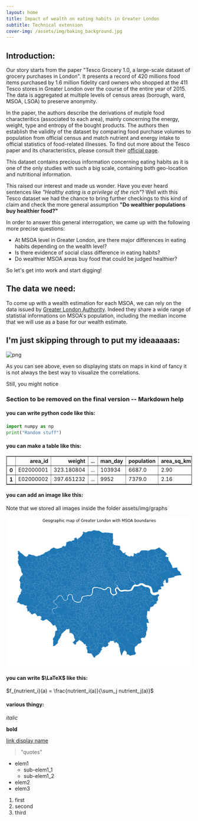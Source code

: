 ```yaml
---
layout: home
title: Impact of wealth on eating habits in Greater London
subtitle: Technical extension 
cover-img: /assets/img/baking_background.jpg
---
```



## Introduction:

Our story starts from the paper "Tesco Grocery 1.0, a large-scale dataset of grocery purchases in London". It presents a record of 420 millions food items purchased by 1.6 million fidelity card owners who shopped at the 411 Tesco stores in Greater London over the course of the entire year of 2015. The data is aggregated at multiple levels of census areas (borough, ward, MSOA, LSOA) to preserve anonymity.

In the paper, the authors describe the derivations of mutiple food characteritics (associated to each area), mainly concerning the energy, weight, type and entropy of the bought products. The authors then establish the validity of the dataset by comparing food purchase volumes to population from official census and match nutrient and energy intake to official statistics of food-related illnesses. To find out more about the Tesco paper and its characteristics, please consult their [official page](https://springernature.figshare.com/articles/Metadata_record_for_Tesco_Grocery_1_0_a_large-scale_dataset_of_grocery_purchases_in_London/11799765).

This dataset contains precious information concerning eating habits as it is one of the only studies with such a big scale, containing both geo-location and nutritional information.

This raised our interest and made us wonder. Have you ever heard sentences like _"Healthy eating is a privilege of the rich"_? Well with this Tesco dataset we had the chance to bring further checkings to this kind of claim and check the more general assumption **"Do wealthier populations buy healthier food?"**

In order to answer this general interrogation, we came up with the following more precise questions:
 - At MSOA level in Greater London, are there major differences in eating habits depending on the wealth level?
 - Is there evidence of social class difference in eating habits?
 - Do wealthier MSOA areas buy food that could be judged healthier?
 
 So let's get into work and start digging!
 
## The data we need:
 
To come up with a wealth estimation for each MSOA, we can rely on the data issued by [Greater London Authority](https://data.london.gov.uk/dataset/msoa-atlas). Indeed they share a wide range of statistial informations on MSOA's population, including the median income that we will use as a base for our wealth estimate.




## I'm just skipping through to put my ideaaaaas:

![png](/assets/img/graphs/choro_map_HD.png)

As you can see above, even so displaying stats on maps in kind of fancy it is not always the best way to visualize the correlations.

Still, you might notice 




### Section to be removed on the final version -- Markdown help

#### you can write python code like this:

```python
import numpy as np
print("Random stuff")
```

#### you can make a table like this:

<div>
<table border="1" class="dataframe">
  <thead>
    <tr style="text-align: right;">
      <th></th>
      <th>area_id</th>
      <th>weight</th>
      <th>...</th>
      <th>man_day</th>
      <th>population</th>
      <th>area_sq_km</th>
      <th>people_per_sq_km</th>
    </tr>
  </thead>
  <tbody>
    <tr>
      <th>0</th>
      <td>E02000001</td>
      <td>323.180804</td>
      <td>...</td>
      <td>103934</td>
      <td>6687.0</td>
      <td>2.90</td>
      <td>2305.862069</td>
    </tr>
    <tr>
      <th>1</th>
      <td>E02000002</td>
      <td>397.651232</td>
      <td>...</td>
      <td>9952</td>
      <td>7379.0</td>
      <td>2.16</td>
      <td>3416.203704</td>
    </tr>
  </tbody>
</table>
</div>


#### you can add an image like this:
Note that we stored all images inside the folder assets/img/graphs

![png](/assets/img/graphs/output_14_1.png)


#### you can write $\LaTeX$ like this:

$f_{nutrient_i}(a) = \frac{nutrient_i(a)}{\sum_j nutrient_j(a)}$

#### various thingy:

_italic_

**bold**

[link display name](https://real_link_url.ch)

> "quotes"

* elem1
	* sub-elem1_1
	* sub-elem1_2
* elem2
* elem3

1. first
2. second
3. third

